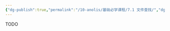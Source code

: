 ```yaml
---
{"dg-publish":true,"permalink":"/10-anolis/基础必学课程/7.1 文件查找/","dgPassFrontmatter":true}
---
```


TODO